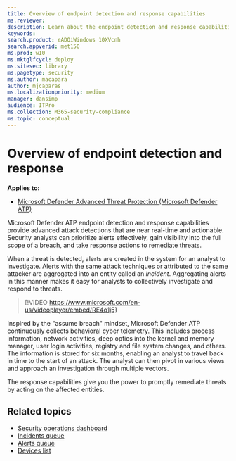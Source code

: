 ```yaml
---
title: Overview of endpoint detection and response capabilities
ms.reviewer: 
description: Learn about the endpoint detection and response capabilities in Microsoft Defender ATP
keywords: 
search.product: eADQiWindows 10XVcnh
search.appverid: met150
ms.prod: w10
ms.mktglfcycl: deploy
ms.sitesec: library
ms.pagetype: security
ms.author: macapara
author: mjcaparas
ms.localizationpriority: medium
manager: dansimp
audience: ITPro
ms.collection: M365-security-compliance 
ms.topic: conceptual
---
```


# Overview of endpoint detection and response

**Applies to:**

- [Microsoft Defender Advanced Threat Protection (Microsoft Defender ATP)](https://go.microsoft.com/fwlink/p/?linkid=2069559)

Microsoft Defender ATP endpoint detection and response capabilities provide advanced attack detections that are near real-time and actionable. Security analysts can prioritize alerts effectively, gain visibility into the full scope of a breach, and take response actions to remediate threats.

When a threat is detected, alerts are created in the system for an analyst to investigate. Alerts with the same attack techniques or attributed to the same attacker are aggregated into an entity called an _incident_. Aggregating alerts in this manner makes it easy for analysts to collectively investigate and respond to threats.

>[!VIDEO https://www.microsoft.com/en-us/videoplayer/embed/RE4o1j5]

Inspired by the "assume breach" mindset, Microsoft Defender ATP continuously collects behavioral cyber telemetry. This includes process information, network activities, deep optics into the kernel and memory manager, user login activities, registry and file system changes, and others. The information is stored for six months, enabling an analyst to travel back in time to the start of an attack. The analyst can then pivot in various views and approach an investigation through multiple vectors.

The response capabilities give you the power to promptly remediate threats by acting on the affected entities.


## Related topics
- [Security operations dashboard](security-operations-dashboard.md)
- [Incidents queue](view-incidents-queue.md)
- [Alerts queue](alerts-queue.md)
- [Devices list](machines-view-overview.md)

